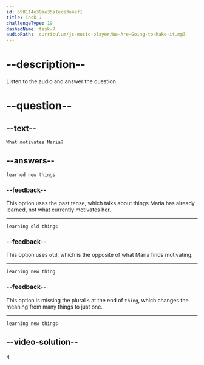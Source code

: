 ```yaml
---
id: 658114e39ae35a1ece3e4ef1
title: Task 7
challengeType: 19
dashedName: task-7
audioPath:  curriculum/js-music-player/We-Are-Going-to-Make-it.mp3
---
```


<!--
AUDIO REFERENCE:
Maria: Hi Brian! Well, one thing that really motivates me is learning new things.
-->

# --description--

Listen to the audio and answer the question.

# --question--

## --text--

`What motivates Maria?`

## --answers--

`learned new things`

### --feedback--

This option uses the past tense, which talks about things Maria has already learned, not what currently motivates her.

---

`learning old things`

### --feedback--

This option uses `old`, which is the opposite of what Maria finds motivating.

---

`learning new thing`

### --feedback--

This option is missing the plural `s` at the end of `thing`, which changes the meaning from many things to just one.

---

`learning new things`

## --video-solution--

4
